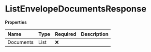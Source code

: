 # ListEnvelopeDocumentsResponse

**Properties**

| Name      | Type           | Required | Description |
| :-------- | :------------- | :------- | :---------- |
| Documents | List<Document> | ❌       |             |
